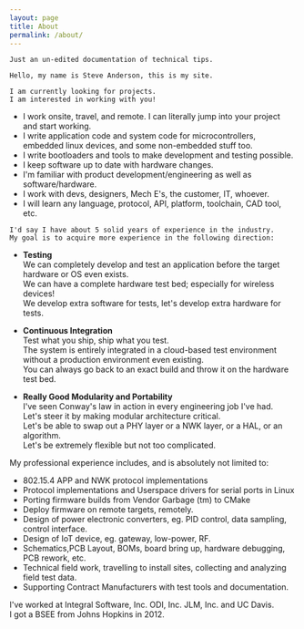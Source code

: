 ```yaml
---
layout: page
title: About
permalink: /about/
---
```


<script>
//This just refreshes the page every 5 seconds.  Cool!
//setTimeout(function(){ window.location.href = window.location.href; }, 5000);
</script>

    Just an un-edited documentation of technical tips.  

<!-- -->    
    Hello, my name is Steve Anderson, this is my site.  

<!-- -->    
    
    I am currently looking for projects.
    I am interested in working with you!  
  
  
* I work onsite, travel, and remote.  I can literally jump into your project and start working.
* I write application code and system code for microcontrollers, embedded linux devices, and some non-embedded stuff too.  
* I write bootloaders and tools to make development and testing possible.
* I keep software up to date with hardware changes.
* I'm familiar with product development/engineering as well as software/hardware.
* I work with devs, designers, Mech E's, the customer, IT, whoever.
* I will learn any language, protocol, API, platform, toolchain, CAD tool, etc.  
  



<!-- -->    

    I'd say I have about 5 solid years of experience in the industry.  
    My goal is to acquire more experience in the following direction:  
  

  
* **Testing**  
 We can completely develop and test an application before the target hardware or OS even exists.  
 We can have a complete hardware test bed; especially for wireless devices!  
 We develop extra software for tests, let's develop extra hardware for tests.  

* **Continuous Integration**  
 Test what you ship, ship what you test.  
 The system is entirely integrated in a cloud-based test environment without a production environment even existing.  
 You can always go back to an exact build and throw it on the hardware test bed.  

  
* **Really Good Modularity and Portability**  
I've seen Conway's law in action in every engineering job I've had.  
Let's steer it by making modular architecture critical.   
Let's be able to swap out a PHY layer or a NWK layer, or a HAL, or an algorithm.    
Let's be extremely flexible but not too complicated.

  
My professional experience includes, and is absolutely not limited to: 
  
- 802.15.4 APP and NWK protocol implementations
- Protocol implementations and Userspace drivers for serial ports in Linux
- Porting firmware builds from Vendor Garbage (tm) to CMake
- Deploy firmware on remote targets, remotely. 
- Design of power electronic converters, eg. PID control, data sampling, control interface.
- Design of IoT device, eg. gateway, low-power, RF.
- Schematics,PCB Layout, BOMs, board bring up, hardware debugging, PCB rework, etc.
- Technical field work, travelling to install sites, collecting and analyzing field test data.
- Supporting Contract Manufacturers with test tools and documentation.


I've worked at Integral Software, Inc.  ODI, Inc.  JLM, Inc.  and UC Davis.  
I got a BSEE from Johns Hopkins in 2012.
